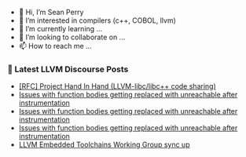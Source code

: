 - 👋 Hi, I’m Sean Perry
- 👀 I’m interested in compilers (c++, COBOL, llvm)
- 🌱 I’m currently learning ...
- 💞️ I’m looking to collaborate on ...
- 📫 How to reach me ...

<!---
s66perry/s66perry is a ✨ special ✨ repository because its `README.md` (this file) appears on your GitHub profile.
You can click the Preview link to take a look at your changes.
--->
### 📕 Latest LLVM Discourse Posts

<!-- DISCOURSE-LLVM:START -->
- [[RFC] Project Hand In Hand &lpar;LLVM-libc/libc++ code sharing&rpar;](https://discourse.llvm.org/t/rfc-project-hand-in-hand-llvm-libc-libc-code-sharing/77701#post_9)
- [Issues with function bodies getting replaced with unreachable after instrumentation](https://discourse.llvm.org/t/issues-with-function-bodies-getting-replaced-with-unreachable-after-instrumentation/77785#post_10)
- [Issues with function bodies getting replaced with unreachable after instrumentation](https://discourse.llvm.org/t/issues-with-function-bodies-getting-replaced-with-unreachable-after-instrumentation/77785#post_9)
- [Issues with function bodies getting replaced with unreachable after instrumentation](https://discourse.llvm.org/t/issues-with-function-bodies-getting-replaced-with-unreachable-after-instrumentation/77785#post_8)
- [LLVM Embedded Toolchains Working Group sync up](https://discourse.llvm.org/t/llvm-embedded-toolchains-working-group-sync-up/63270?page=3#post_60)
<!-- DISCOURSE-LLVM:END -->
